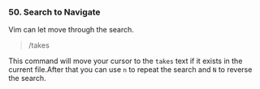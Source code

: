 ### 50. Search to Navigate

Vim can let move through the search.

>/takes<CR>

This command will move your cursor to the `takes` text if it exists in the current file.After that you can use `n` to repeat the search and `N` to reverse the search.

